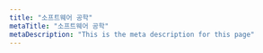 ```yaml
---
title: "소프트웨어 공학"
metaTitle: "소프트웨어 공학"
metaDescription: "This is the meta description for this page"
---
```


